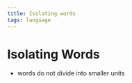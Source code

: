 ```yaml
---
title: Isolating words
tags: language
---
```


# Isolating Words
- words do not divide into smaller units


















































